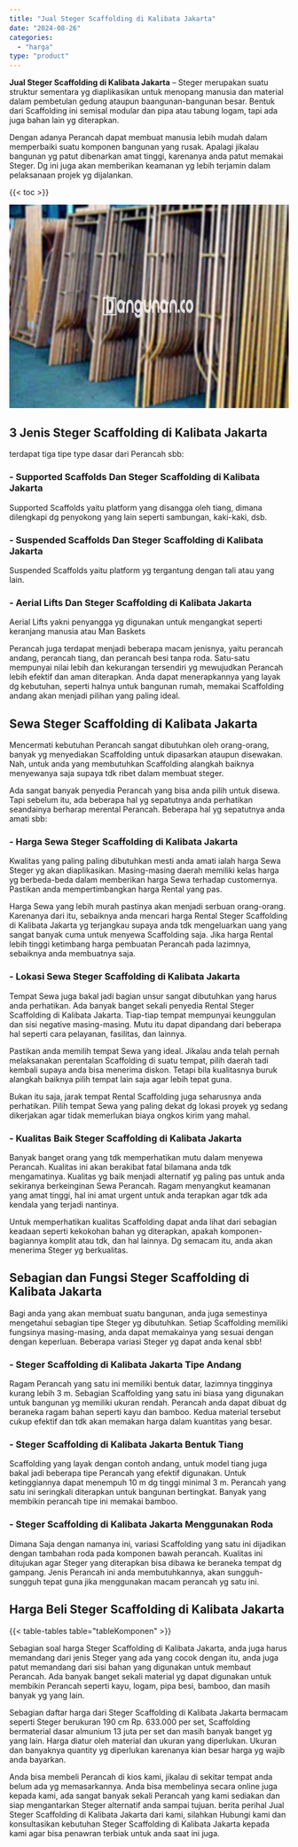 ```yaml
---
title: "Jual Steger Scaffolding di Kalibata Jakarta"
date: "2024-08-26"
categories: 
  - "harga"
type: "product"
---
```


**Jual Steger Scaffolding di Kalibata Jakarta** – Steger merupakan suatu struktur sementara yg diaplikasikan untuk menopang manusia dan material dalam pembetulan gedung ataupun baangunan-bangunan besar. Bentuk dari Scaffolding ini semisal modular dan pipa atau tabung logam, tapi ada juga bahan lain yg diterapkan.

Dengan adanya Perancah dapat membuat manusia lebih mudah dalam memperbaiki suatu komponen bangunan yang rusak. Apalagi jikalau bangunan yg patut dibenarkan amat tinggi, karenanya anda patut memakai Steger. Dg ini juga akan memberikan keamanan yg lebih terjamin dalam pelaksanaan projek yg dijalankan.

{{< toc >}}

![Jual Steger Scaffolding di Kalibata Jakarta](/images/sewa-scaffolding-steger-14.png)

## 3 Jenis Steger Scaffolding di Kalibata Jakarta

terdapat tiga tipe type dasar dari Perancah sbb:

### \- Supported Scaffolds Dan Steger Scaffolding di Kalibata Jakarta

Supported Scaffolds yaitu platform yang disangga oleh tiang, dimana dilengkapi dg penyokong yang lain seperti sambungan, kaki-kaki, dsb.

### \- Suspended Scaffolds Dan Steger Scaffolding di Kalibata Jakarta

Suspended Scaffolds yaitu platform yg tergantung dengan tali atau yang lain.

### \- Aerial Lifts Dan Steger Scaffolding di Kalibata Jakarta

Aerial Lifts yakni penyangga yg digunakan untuk mengangkat seperti keranjang manusia atau Man Baskets

Perancah juga terdapat menjadi beberapa macam jenisnya, yaitu perancah andang, perancah tiang, dan perancah besi tanpa roda. Satu-satu mempunyai nilai lebih dan kekurangan tersendiri yg mewujudkan Perancah lebih efektif dan aman diterapkan. Anda dapat menerapkannya yang layak dg kebutuhan, seperti halnya untuk bangunan rumah, memakai Scaffolding andang akan menjadi pilihan yang paling ideal.

## Sewa Steger Scaffolding di Kalibata Jakarta

Mencermati kebutuhan Perancah sangat dibutuhkan oleh orang-orang, banyak yg menyediakan Scaffolding untuk dipasarkan ataupun disewakan. Nah, untuk anda yang membutuhkan Scaffolding alangkah baiknya menyewanya saja supaya tdk ribet dalam membuat steger.

Ada sangat banyak penyedia Perancah yang bisa anda pilih untuk disewa. Tapi sebelum itu, ada beberapa hal yg sepatutnya anda perhatikan seandainya berharap merental Perancah. Beberapa hal yg sepatutnya anda amati sbb:

### \- Harga Sewa Steger Scaffolding di Kalibata Jakarta

Kwalitas yang paling paling dibutuhkan mesti anda amati ialah harga Sewa Steger yg akan diaplikasikan. Masing-masing daerah memiliki kelas harga yg berbeda-beda dalam memberikan harga Sewa terhadap customernya. Pastikan anda mempertimbangkan harga Rental yang pas.

Harga Sewa yang lebih murah pastinya akan menjadi serbuan orang-orang. Karenanya dari itu, sebaiknya anda mencari harga Rental Steger Scaffolding di Kalibata Jakarta yg terjangkau supaya anda tdk mengeluarkan uang yang sangat banyak cuma untuk menyewa Scaffolding saja. Jika harga Rental lebih tinggi ketimbang harga pembuatan Perancah pada lazimnya, sebaiknya anda membuatnya saja.

### \- Lokasi Sewa Steger Scaffolding di Kalibata Jakarta

Tempat Sewa juga bakal jadi bagian unsur sangat dibutuhkan yang harus anda perhatikan. Ada banyak banget sekali penyedia Rental Steger Scaffolding di Kalibata Jakarta. Tiap-tiap tempat mempunyai keunggulan dan sisi negative masing-masing. Mutu itu dapat dipandang dari beberapa hal seperti cara pelayanan, fasilitas, dan lainnya.

Pastikan anda memilih tempat Sewa yang ideal. Jikalau anda telah pernah melaksanakan perentalan Scaffolding di suatu tempat, pilih daerah tadi kembali supaya anda bisa menerima diskon. Tetapi bila kualitasnya buruk alangkah baiknya pilih tempat lain saja agar lebih tepat guna.

Bukan itu saja, jarak tempat Rental Scaffolding juga seharusnya anda perhatikan. Pilih tempat Sewa yang paling dekat dg lokasi proyek yg sedang dikerjakan agar tidak memerlukan biaya ongkos kirim yang mahal.

### \- Kualitas Baik Steger Scaffolding di Kalibata Jakarta

Banyak banget orang yang tdk memperhatikan mutu dalam menyewa Perancah. Kualitas ini akan berakibat fatal bilamana anda tdk mengamatinya. Kualitas yg baik menjadi alternatif yg paling pas untuk anda sekiranya berkeinginan Sewa Perancah. Ragam menyangkut keamanan yang amat tinggi, hal ini amat urgent untuk anda terapkan agar tdk ada kendala yang terjadi nantinya.

Untuk memperhatikan kualitas Scaffolding dapat anda lihat dari sebagian keadaan seperti kekokohan bahan yg diterapkan, apakah komponen-bagiannya komplit atau tdk, dan hal lainnya. Dg semacam itu, anda akan menerima Steger yg berkualitas.

## Sebagian dan Fungsi Steger Scaffolding di Kalibata Jakarta

Bagi anda yang akan membuat suatu bangunan, anda juga semestinya mengetahui sebagian tipe Steger yg dibutuhkan. Setiap Scaffolding memiliki fungsinya masing-masing, anda dapat memakainya yang sesuai dengan dengan keperluan. Beberapa variasi Steger yg dapat anda kenal sbb!

### \- Steger Scaffolding di Kalibata Jakarta Tipe Andang

Ragam Perancah yang satu ini memiliki bentuk datar, lazimnya tingginya kurang lebih 3 m. Sebagian Scaffolding yang satu ini biasa yang digunakan untuk bangunan yg memiliki ukuran rendah. Perancah anda dapat dibuat dg beraneka ragam bahan seperti kayu dan bamboo. Kedua material tersebut cukup efektif dan tdk akan memakan harga dalam kuantitas yang besar.

### \- Steger Scaffolding di Kalibata Jakarta Bentuk Tiang

Scaffolding yang layak dengan contoh andang, untuk model tiang juga bakal jadi beberapa tipe Perancah yang efektif digunakan. Untuk ketinggiannya dapat menempuh 10 m dg tinggi minimal 3 m. Perancah yang satu ini seringkali diterapkan untuk bangunan bertingkat. Banyak yang membikin perancah tipe ini memakai bamboo.

### \- Steger Scaffolding di Kalibata Jakarta Menggunakan Roda

Dimana Saja dengan namanya ini, variasi Scaffolding yang satu ini dijadikan dengan tambahan roda pada komponen bawah perancah. Kualitas ini ditujukan agar Steger yang diterapkan bisa dibawa ke beraneka tempat dg gampang. Jenis Perancah ini anda membutuhkannya, akan sungguh-sungguh tepat guna jika menggunakan macam perancah yg satu ini.

## Harga Beli Steger Scaffolding di Kalibata Jakarta

{{< table-tables table="tableKomponen" >}}

Sebagian soal harga Steger Scaffolding di Kalibata Jakarta, anda juga harus memandang dari jenis Steger yang ada yang cocok dengan itu, anda juga patut memandang dari sisi bahan yang digunakan untuk membaut Perancah. Ada banyak banget sekali material yg dapat digunakan untuk membikin Perancah seperti kayu, logam, pipa besi, bamboo, dan masih banyak yg yang lain.

Sebagian daftar harga dari Steger Scaffolding di Kalibata Jakarta bermacam seperti Steger berukuran 190 cm Rp. 633.000 per set, Scaffolding bermaterial dasar almunium 13 juta per set dan masih banyak banget yg yang lain. Harga diatur oleh material dan ukuran yang diperlukan. Ukuran dan banyaknya quantity yg diperlukan karenanya kian besar harga yg wajib anda bayarkan.

Anda bisa membeli Perancah di kios kami, jikalau di sekitar tempat anda belum ada yg memasarkannya. Anda bisa membelinya secara online juga kepada kami, ada sangat banyak sekali Perancah yang kami sediakan dan siap mengantarkan Steger alternatif anda sampai tujuan. berita perihal Jual Steger Scaffolding di Kalibata Jakarta dari kami, silahkan Hubungi kami dan konsultasikan kebutuhan Steger Scaffolding di Kalibata Jakarta kepada kami agar bisa penawran terbiak untuk anda saat ini juga.
